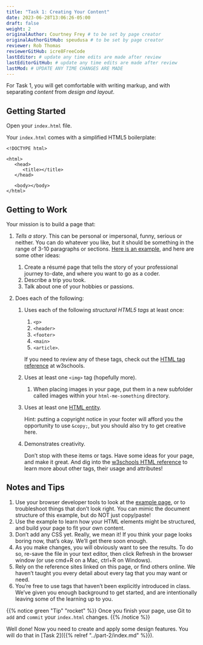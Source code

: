 ```yaml
---
title: "Task 1: Creating Your Content"
date: 2023-06-28T13:06:26-05:00
draft: false
weight: 2
originalAuthor: Courtney Frey # to be set by page creator
originalAuthorGitHub: speudusa # to be set by page creator
reviewer: Rob Thomas
reviewerGitHub: icre8FreeCode
lastEditor: # update any time edits are made after review
lastEditorGitHub: # update any time edits are made after review
lastMod: # UPDATE ANY TIME CHANGES ARE MADE
---
```


For Task  1, you will get comfortable with writing markup, and with separating _content_ from _design and layout_.

## Getting Started
Open your `index.html` file. 

Your `index.html` comes with a simplified HTML5 boilerplate:

```html{linenos=table,hl_lines=[],linenostart=1}
<!DOCTYPE html>

<html>
   <head>
      <title></title>
   </head>

   <body></body>
</html>
```

## Getting to Work
Your mission is to build a page that:

1. _Tells a story_. This can be personal or impersonal, funny, serious or neither. You can do whatever you like, but it should be something in the range of 3-10 paragraphs or sections. [Here is an example](https://education.launchcode.org/html-me-something/submissions/chrisbay/index-nocss.html), and here are some other ideas:

   1. Create a résumé page that tells the story of your professional journey to-date, and where you want to go as a coder.
   1. Describe a trip you took.
   1. Talk about one of your hobbies or passions.
1. Does each of the following:

   1. Uses each of the following _structural HTML5 tags_ at least once: 
      1. `<p>`
      1. `<header>`
      1. `<footer>`
      1. `<main>`
      1. `<article>`. 
      
      If you need to review any of these tags, check out the [HTML tag reference](https://www.w3schools.com/tags/default.asp) at w3schools.

   1. Uses at least one `<img>` tag (hopefully more). 
   
      1. When placing images in your page, put them in a new subfolder called images within your `html-me-something` directory.

   1. Uses at least one [HTML entity](https://www.w3schools.com/html/html_entities.asp). 
      
      Hint: putting a copyright notice in your footer will afford you the opportunity to use `&copy;`, but you should also try to get creative here.

   1. Demonstrates creativity. 
   
      Don’t stop with these items or tags. Have some ideas for your page, and make it great. And dig into the [w3schools HTML reference](https://www.w3schools.com/tags/default.asp) to learn more about other tags, their usage and attributes!

## Notes and Tips

1. Use your browser developer tools to look at the [example page](https://education.launchcode.org/html-me-something/submissions/chrisbay/index-nocss.html), or to troubleshoot things that don’t look right. You can mimic the document structure of this example, but do NOT just copy/paste!
1. Use the example to learn how your HTML elements might be structured, and build your page to fit your own content.
1. Don’t add any CSS yet. Really, we mean it! If you think your page looks boring now, that’s okay. We’ll get there soon enough.
1. As you make changes, you will obviously want to see the results. To do so, re-save the file in your text editor, then click Refresh in the browser window (or use cmd+R on a Mac, ctrl+R on Windows).
1. Rely on the reference sites linked on this page, or find others online. We haven’t taught you every detail about every tag that you may want or need.
1. You’re free to use tags that haven’t been explicitly introduced in class. We’ve given you enough background to get started, and are intentionally leaving some of the learning up to you.

{{% notice green "Tip" "rocket" %}} 
 Once you finish your page, use Git to `add` and `commit` your `index.html` changes.
{{% /notice %}}

Well done! Now you need to create and apply some design features.  You will do that in [Task 2]({{% relref "../part-2/index.md" %}}).
